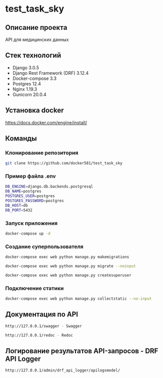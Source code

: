 # test_task_sky

## Описание проекта
API для медицинских данных

## Стек технологий
- Django 3.0.5
- Django Rest Framework (DRF) 3.12.4
- Docker-compose 3.3
- Postgres 12.4
- Nginx 1.19.3
- Gunicorn 20.0.4

## Установка docker
https://docs.docker.com/engine/install/

## Команды
### Клонирование репозитория
```bash
git clone https://github.com/docker581/test_task_sky
```

### Пример файла .env
```bash
DB_ENGINE=django.db.backends.postgresql 
DB_NAME=postgres 
POSTGRES_USER=postgres 
POSTGRES_PASSWORD=postgres
DB_HOST=db 
DB_PORT=5432
```

### Запуск приложения
```bash
docker-compose up -d
```

### Создание суперпользователя
```bash
docker-compose exec web python manage.py makemigrations
```
```bash
docker-compose exec web python manage.py migrate --noinput
```
```bash
docker-compose exec web python manage.py createsuperuser
```

### Подключение статики
```bash
docker-compose exec web python manage.py collectstatic --no-input
```

## Документация по API
```bash
http://127.0.0.1/swagger - Swagger
```
```bash
http://127.0.0.1/redoc - Redoc
```

## Логирование результатов API-запросов - DRF API Logger
```bash
http://127.0.0.1/admin/drf_api_logger/apilogsmodel/
```

